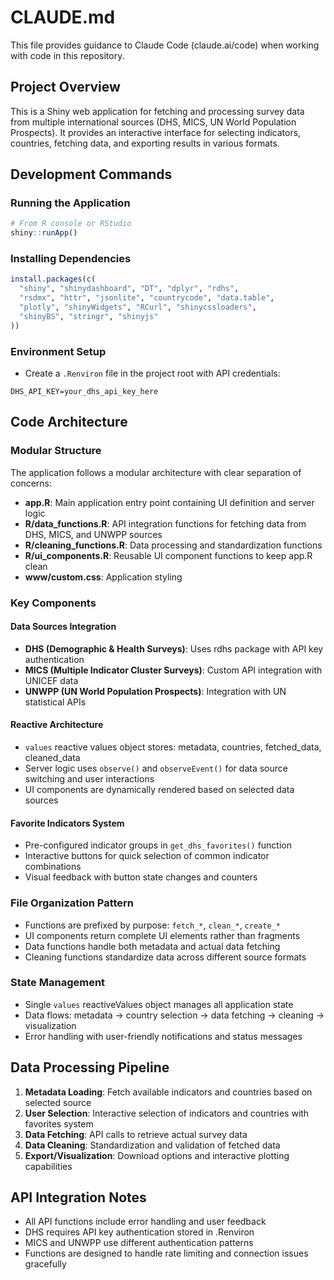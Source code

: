 # CLAUDE.md

This file provides guidance to Claude Code (claude.ai/code) when working with code in this repository.

## Project Overview

This is a Shiny web application for fetching and processing survey data from multiple international sources (DHS, MICS, UN World Population Prospects). It provides an interactive interface for selecting indicators, countries, fetching data, and exporting results in various formats.

## Development Commands

### Running the Application
```r
# From R console or RStudio
shiny::runApp()
```

### Installing Dependencies
```r
install.packages(c(
  "shiny", "shinydashboard", "DT", "dplyr", "rdhs", 
  "rsdmx", "httr", "jsonlite", "countrycode", "data.table",
  "plotly", "shinyWidgets", "RCurl", "shinycssloaders", 
  "shinyBS", "stringr", "shinyjs"
))
```

### Environment Setup
- Create a `.Renviron` file in the project root with API credentials:
```
DHS_API_KEY=your_dhs_api_key_here
```

## Code Architecture

### Modular Structure
The application follows a modular architecture with clear separation of concerns:

- **app.R**: Main application entry point containing UI definition and server logic
- **R/data_functions.R**: API integration functions for fetching data from DHS, MICS, and UNWPP sources
- **R/cleaning_functions.R**: Data processing and standardization functions
- **R/ui_components.R**: Reusable UI component functions to keep app.R clean
- **www/custom.css**: Application styling

### Key Components

#### Data Sources Integration
- **DHS (Demographic & Health Surveys)**: Uses rdhs package with API key authentication
- **MICS (Multiple Indicator Cluster Surveys)**: Custom API integration with UNICEF data
- **UNWPP (UN World Population Prospects)**: Integration with UN statistical APIs

#### Reactive Architecture
- `values` reactive values object stores: metadata, countries, fetched_data, cleaned_data
- Server logic uses `observe()` and `observeEvent()` for data source switching and user interactions
- UI components are dynamically rendered based on selected data sources

#### Favorite Indicators System
- Pre-configured indicator groups in `get_dhs_favorites()` function
- Interactive buttons for quick selection of common indicator combinations
- Visual feedback with button state changes and counters

### File Organization Pattern
- Functions are prefixed by purpose: `fetch_*`, `clean_*`, `create_*`
- UI components return complete UI elements rather than fragments
- Data functions handle both metadata and actual data fetching
- Cleaning functions standardize data across different source formats

### State Management
- Single `values` reactiveValues object manages all application state
- Data flows: metadata → country selection → data fetching → cleaning → visualization
- Error handling with user-friendly notifications and status messages

## Data Processing Pipeline

1. **Metadata Loading**: Fetch available indicators and countries based on selected source
2. **User Selection**: Interactive selection of indicators and countries with favorites system
3. **Data Fetching**: API calls to retrieve actual survey data
4. **Data Cleaning**: Standardization and validation of fetched data
5. **Export/Visualization**: Download options and interactive plotting capabilities

## API Integration Notes

- All API functions include error handling and user feedback
- DHS requires API key authentication stored in .Renviron
- MICS and UNWPP use different authentication patterns
- Functions are designed to handle rate limiting and connection issues gracefully